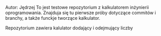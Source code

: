 Autor: Jędrzej
To jest testowe repozytorium z kalkulatorem inżynierii oprogramowania. 
Znajduja się tu pierwsze próby dotyczące commitów i branchy, a także funckje tworzące kalkulator.

Repozytorium zawiera kalulator dodający i odejmujący liczby

